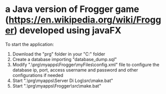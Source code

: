 # a Java version of Frogger game (<a>https://en.wikipedia.org/wiki/Frogger<a>) developed using javaFX

To start the application:
1) Download the "prg" folder in your "C:\" folder
2) Create a database importing "database_dump.sql"
3) Modify ".\prg\myapps\Frogger\myFiles\config.xml" file to configure the database ip, port, access username 
   and password and other configurations if needed
4) Start ".\prg\myapps\Server Di Log\src\make.bat"
5) Start ".\prg\myapps\Frogger\src\make.bat"
